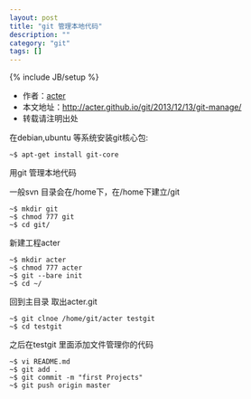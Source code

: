 ```yaml
---
layout: post
title: "git 管理本地代码"
description: ""
category: "git"
tags: []
---
```

{% include JB/setup %}
* 作者：[acter](https://github.com/acter)
* 本文地址：http://acter.github.io/git/2013/12/13/git-manage/
* 转载请注明出处

在debian,ubuntu 等系统安装git核心包:

	~$ apt-get install git-core
用git 管理本地代码

一般svn 目录会在/home下，在/home下建立/git
	
	~$ mkdir git
	~$ chmod 777 git
	~$ cd git/
新建工程acter

	~$ mkdir acter
	~$ chmod 777 acter
	~$ git --bare init
	~$ cd ~/
回到主目录 取出acter.git
	
	~$ git clnoe /home/git/acter testgit
	~$ cd testgit
之后在testgit 里面添加文件管理你的代码

	~$ vi README.md
	~$ git add .
	~$ git commit -m "first Projects"
	~$ git push origin master